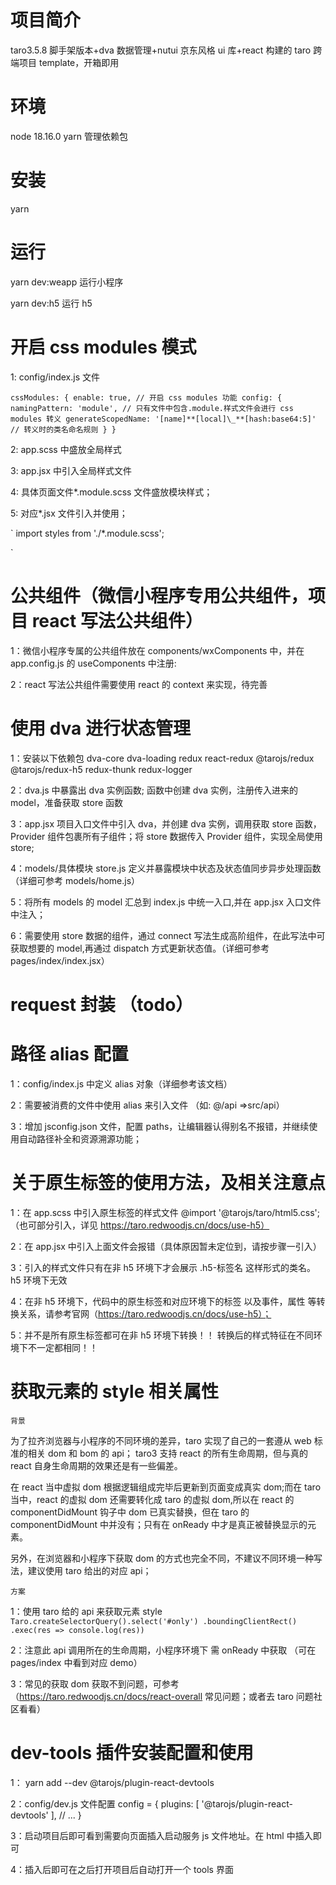 # 项目简介

taro3.5.8 脚手架版本+dva 数据管理+nutui 京东风格 ui 库+react 构建的 taro 跨端项目 template，开箱即用

# 环境

node 18.16.0 yarn 管理依赖包

# 安装

yarn

# 运行

yarn dev:weapp 运行小程序

yarn dev:h5 运行 h5

# 开启 css modules 模式

1: config/index.js 文件

`cssModules: {
    enable: true, // 开启 css modules 功能
    config: {
    namingPattern: 'module', // 只有文件中包含.module.样式文件会进行 css modules 转义
    generateScopedName: '[name]**[local]\_**[hash:base64:5]' // 转义时的类名命名规则
    }
}`

2: app.scss 中盛放全局样式

3: app.jsx 中引入全局样式文件

4: 具体页面文件\*.module.scss 文件盛放模块样式；

5: 对应\*.jsx 文件引入并使用；

`
import styles from './\*.module.scss';

<div className={styles.btn}></div>
`

# 公共组件（微信小程序专用公共组件，项目 react 写法公共组件）

1：微信小程序专属的公共组件放在 components/wxComponents 中，并在 app.config.js 的 useComponents 中注册:

2：react 写法公共组件需要使用 react 的 context 来实现，待完善

# 使用 dva 进行状态管理

1：安装以下依赖包
dva-core dva-loading redux react-redux @tarojs/redux @tarojs/redux-h5 redux-thunk redux-logger

2：dva.js 中暴露出 dva 实例函数; 函数中创建 dva 实例，注册传入进来的 model，准备获取 store 函数

3：app.jsx 项目入口文件中引入 dva，并创建 dva 实例，调用获取 store 函数，Provider 组件包裹所有子组件；将 store 数据传入 Provider 组件，实现全局使用 store;

4：models/具体模块 store.js 定义并暴露模块中状态及状态值同步异步处理函数（详细可参考 models/home.js）

5：将所有 models 的 model 汇总到 index.js 中统一入口,并在 app.jsx 入口文件中注入；

6：需要使用 store 数据的组件，通过 connect 写法生成高阶组件，在此写法中可获取想要的 model,再通过 dispatch 方式更新状态值。（详细可参考 pages/index/index.jsx）

# request 封装 （todo）

# 路径 alias 配置

1：config/index.js 中定义 alias 对象（详细参考该文档）

2：需要被消费的文件中使用 alias 来引入文件 （如: @/api =>src/api）

3：增加 jsconfig.json 文件，配置 paths，让编辑器认得别名不报错，并继续使用自动路径补全和资源溯源功能；

# 关于原生标签的使用方法，及相关注意点

1：在 app.scss 中引入原生标签的样式文件 @import '@tarojs/taro/html5.css';（也可部分引入，详见 https://taro.redwoodjs.cn/docs/use-h5）

2：在 app.jsx 中引入上面文件会报错（具体原因暂未定位到，请按步骤一引入）

3：引入的样式文件只有在非 h5 环境下才会展示 .h5-标签名 这样形式的类名。h5 环境下无效

4：在非 h5 环境下，代码中的原生标签和对应环境下的标签 以及事件，属性 等转换关系，请参考官网（https://taro.redwoodjs.cn/docs/use-h5）；

5：并不是所有原生标签都可在非 h5 环境下转换！！ 转换后的样式特征在不同环境下不一定都相同！！

# 获取元素的 style 相关属性

    背景

为了拉齐浏览器与小程序的不同环境的差异，taro 实现了自己的一套遵从 web 标准的相关 dom 和 bom 的 api；
taro3 支持 react 的所有生命周期，但与真的 react 自身生命周期的效果还是有一些偏差。

在 react 当中虚拟 dom 根据逻辑组成完毕后更新到页面变成真实 dom;而在 taro 当中，react 的虚拟 dom 还需要转化成 taro 的虚拟 dom,所以在 react 的 componentDidMount 钩子中 dom 已真实替换，但在 taro 的 componentDidMount 中并没有；只有在 onReady 中才是真正被替换显示的元素。

另外，在浏览器和小程序下获取 dom 的方式也完全不同，不建议不同环境一种写法，建议使用 taro 给出的对应 api；

    方案

1：使用 taro 给的 api 来获取元素 style
`Taro.createSelectorQuery().select('#only')
      .boundingClientRect()
      .exec(res => console.log(res))`

2：注意此 api 调用所在的生命周期，小程序环境下 需 onReady 中获取 （可在 pages/index 中看到对应 demo）

3：常见的获取 dom 获取不到问题，可参考（https://taro.redwoodjs.cn/docs/react-overall 常见问题；或者去 taro 问题社区看看）

# dev-tools 插件安装配置和使用

1： yarn add --dev @tarojs/plugin-react-devtools

2：config/dev.js 文件配置
config = {
plugins: [
'@tarojs/plugin-react-devtools'
],
// ...
}

3：启动项目后即可看到需要向页面插入启动服务 js 文件地址。在 html 中插入即可

4：插入后即可在之后打开项目后自动打开一个 tools 界面
